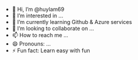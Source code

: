 - 👋 Hi, I’m @huylam69
- 👀 I’m interested in ...
- 🌱 I’m currently learning Github & Azure services
- 💞️ I’m looking to collaborate on ...
- 📫 How to reach me ...
- 😄 Pronouns: ...
- ⚡ Fun fact: Learn easy with fun

<!---
huylam69/huylam69 is a ✨ special ✨ repository because its `README.md` (this file) appears on your GitHub profile.
You can click the Preview link to take a look at your changes.
--->
